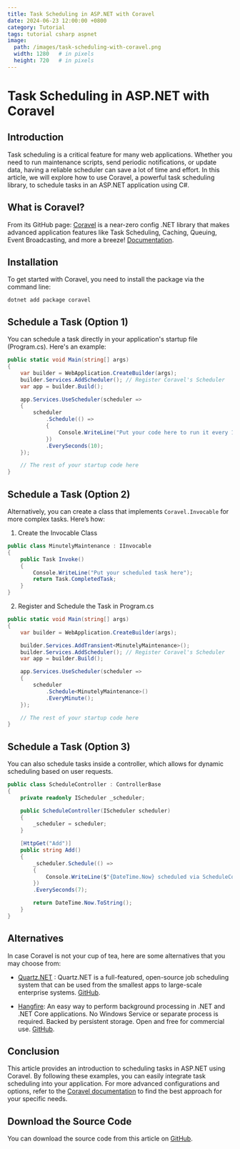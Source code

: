 ```yaml
---
title: Task Scheduling in ASP.NET with Coravel
date: 2024-06-23 12:00:00 +0800
category: Tutorial
tags: tutorial csharp aspnet
image:
  path: /images/task-scheduling-with-coravel.png
  width: 1280   # in pixels
  height: 720   # in pixels
---
```


# Task Scheduling in ASP.NET with Coravel
## Introduction
Task scheduling is a critical feature for many web applications. Whether you need to run maintenance scripts, send periodic notifications, or update data, having a reliable scheduler can save a lot of time and effort. In this article, we will explore how to use Coravel, a powerful task scheduling library, to schedule tasks in an ASP.NET application using C#.

## What is Coravel?
From its GitHub page: [Coravel](https://github.com/jamesmh/coravel) is a near-zero config .NET library that makes advanced application features like Task Scheduling, Caching, Queuing, Event Broadcasting, and more a breeze! [Documentation](https://docs.coravel.net).

## Installation
To get started with Coravel, you need to install the package via the command line:

```
dotnet add package coravel
```

## Schedule a Task (Option 1)
You can schedule a task directly in your application's startup file (Program.cs). Here's an example:

``` csharp
public static void Main(string[] args)
{
    var builder = WebApplication.CreateBuilder(args);
    builder.Services.AddScheduler(); // Register Coravel's Scheduler
    var app = builder.Build();

    app.Services.UseScheduler(scheduler =>
    {
        scheduler
            .Schedule(() =>
            {
                Console.WriteLine("Put your code here to run it every 10 seconds");
            })
            .EverySeconds(10);
    });

    // The rest of your startup code here
}
```

## Schedule a Task (Option 2)
Alternatively, you can create a class that implements `Coravel.Invocable` for more complex tasks. Here’s how:

1. Create the Invocable Class

``` csharp
public class MinutelyMaintenance : IInvocable
{
    public Task Invoke()
    {
        Console.WriteLine("Put your scheduled task here");
        return Task.CompletedTask;
    }
}
```

2. Register and Schedule the Task in Program.cs

``` csharp
public static void Main(string[] args)
{
    var builder = WebApplication.CreateBuilder(args);

    builder.Services.AddTransient<MinutelyMaintenance>();
    builder.Services.AddScheduler(); // Register Coravel's Scheduler
    var app = builder.Build();

    app.Services.UseScheduler(scheduler =>
    {
        scheduler
            .Schedule<MinutelyMaintenance>()
            .EveryMinute();
    });

    // The rest of your startup code here
}
``` 

## Schedule a Task (Option 3)
You can also schedule tasks inside a controller, which allows for dynamic scheduling based on user requests.

``` csharp
public class ScheduleController : ControllerBase
{
    private readonly IScheduler _scheduler;

    public ScheduleController(IScheduler scheduler)
    {
        _scheduler = scheduler;
    }

    [HttpGet("Add")]
    public string Add()
    {
        _scheduler.Schedule(() =>
        {
            Console.WriteLine($"{DateTime.Now} scheduled via ScheduleController.Add");
        })
        .EverySeconds(7);

        return DateTime.Now.ToString();
    }
}
```

## Alternatives
In case Coravel is not your cup of tea, here are some alternatives that you may choose from:

- [Quartz.NET](https://www.quartz-scheduler.net) : Quartz.NET is a full-featured, open-source job scheduling system that can be used from the smallest apps to large-scale enterprise systems. [GitHub](https://github.com/quartznet/quartznet).

- [Hangfire](https://www.hangfire.io): An easy way to perform background processing in .NET and .NET Core applications. No Windows Service or separate process is required. Backed by persistent storage. Open and free for commercial use. [GitHub](https://github.com/HangfireIO).

## Conclusion
This article provides an introduction to scheduling tasks in ASP.NET using Coravel. By following these examples, you can easily integrate task scheduling into your application. For more advanced configurations and options, refer to the [Coravel documentation](https://docs.coravel.net) to find the best approach for your specific needs.

## Download the Source Code
You can download the source code from this article on [GitHub](https://github.com/arvinboggs/CoravelTry).